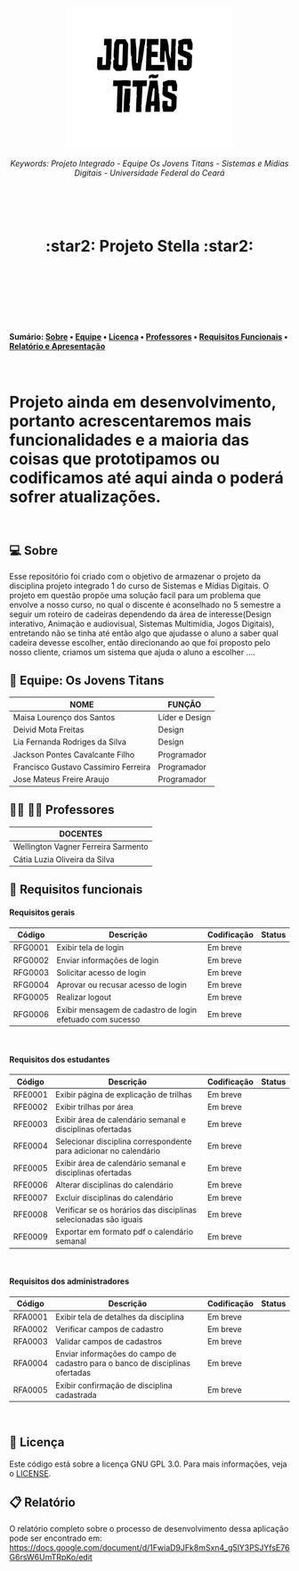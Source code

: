 <br>
<div align="center" name="inicio">
  <a href="*"><img title="OsJovensTitans" src="img/IdentidadeDaEquipe.jpg" style="width: 300px;" /></a>
  <h6>Keywords: Projeto Integrado - Equipe Os Jovens Titans - Sistemas e Mídias Digitais - Universidade Federal do Ceará</h6>
  <br><br>
  <h1>:star2: Projeto Stella :star2:</h1>
  <br>
</div>
<br><br>

<br><br>
<h4>
  Sumário: 
 <a href="#sobre">Sobre</a> • 
 <a href="#equipe">Equipe</a> • 
 <a href="#license">Licença</a> • 
 <a href="#professores">Professores</a> •
  <a href="#requisitos">Requisitos Funcionais</a> •
 <a href="#documento">Relatório e Apresentação</a>
</h4>

<br>
<h1>Projeto ainda em desenvolvimento, portanto acrescentaremos mais funcionalidades e a maioria das coisas que prototipamos ou codificamos até aqui ainda o poderá sofrer atualizações.</h1>
<br>

<a name="sobre"></a>

## :computer: Sobre

Esse repositório foi criado com o objetivo de armazenar o projeto da disciplina projeto integrado 1 do curso de Sistemas e Mídias Digitais. O projeto 
em questão propõe uma solução facil para um problema que envolve a nosso curso, no qual o discente é aconselhado no 5 semestre a seguir um roteiro de cadeiras dependendo da área de interesse(Design interativo, Animação e audiovisual, Sistemas Multimídia, Jogos Digitais), entretando não se tinha até então algo que ajudasse
o aluno a saber qual cadeira devesse escolher, então direcionando ao que foi proposto pelo nosso cliente, criamos um sistema que ajuda o aluno a escolher ....

<a name="equipe"></a>

## :busts_in_silhouette: Equipe: Os Jovens Titans

|  NOME                                  |  FUNÇÃO                    |
|  ----------------------------          |  --------------------------|
|   Maisa Lourenço dos Santos            |  Líder e Design            | 
|   Deivid Mota Freitas                  |  Design                    |
|   Lia Fernanda Rodriges da Silva       |  Design                    |
|   Jackson Pontes Cavalcante Filho      |  Programador               |
|   Francisco Gustavo Cassimiro Ferreira |  Programador               |
|   Jose Mateus Freire Araujo            |  Programador               |

<a name= "professores"></a>

## 	:woman_teacher: :man_teacher: Professores
|  DOCENTES                                        |
|  ----------------------------                    |  
|   Wellington Vagner Ferreira Sarmento            |  
|   Cátia Luzia Oliveira da Silva                  | 

<a name="requisitos"></a>

## :dart: Requisitos funcionais

<h4>Requisitos gerais</h4> 


|  Código                           |  Descrição                                                                                | Codificação   | Status | 
|  ----------------------------     | ----------------------------------------------------------------                          | ------------  | ------ |
|  RFG0001                          |  Exibir tela de login                                                                     | Em breve      |        |
|  RFG0002                          |  Enviar informações de login                                                              | Em breve      |        |
|  RFG0003                          |  Solicitar acesso de login                                                                | Em breve      |        |
|  RFG0004                          |  Aprovar ou recusar acesso de login                                                       | Em breve      |        |
|  RFG0005                          |  Realizar logout                                                                          | Em breve      |        |
|  RFG0006                          |  Exibir mensagem de cadastro de login efetuado com sucesso                                | Em breve      |        |

<br>

<h4>Requisitos dos estudantes</h4>

|  Código                           |  Descrição                                                                                | Codificação   | Status | 
|  ----------------------------     | ----------------------------------------------------------------                          | ------------  | ------ |
|  RFE0001                          |  Exibir página de explicação de trilhas                                                   | Em breve      |        |
|  RFE0002                          |  Exibir trilhas por área                                                                  | Em breve      |        |
|  RFE0003                          |  Exibir área de calendário semanal e disciplinas ofertadas                                | Em breve      |        |
|  RFE0004                          |  Selecionar disciplina correspondente para adicionar no calendário                        | Em breve      |        |
|  RFE0005                          |  Exibir área de calendário semanal e disciplinas ofertadas                                | Em breve      |        |
|  RFE0006                          |  Alterar disciplinas do calendário                                                        | Em breve      |        |
|  RFE0007                          |  Excluir disciplinas do calendário                                                        | Em breve      |        |
|  RFE0008                          |  Verificar se os horários das disciplinas selecionadas são iguais                         | Em breve      |        |
|  RFE0009                          |  Exportar em formato pdf o calendário semanal                                             | Em breve      |        |

<br>

<h4>Requisitos dos administradores</h4>

|  Código                           |  Descrição                                                                                | Codificação   | Status | 
|  ----------------------------     | ----------------------------------------------------------------                          | ------------  | ------ |
|  RFA0001                          |  Exibir tela de detalhes da disciplina                                                    | Em breve      |        |
|  RFA0002                          |  Verificar campos de cadastro                                                             | Em breve      |        |
|  RFA0003                          |  Validar campos de cadastros                                                              | Em breve      |        |
|  RFA0004                          |  Enviar informações do campo de cadastro para o banco de disciplinas ofertadas            | Em breve      |        |
|  RFA0005                          |  Exibir confirmação de disciplina cadastrada                                              | Em breve      |        |

<br>

<a name="license"></a>

## :memo: Licença
Este código está sobre a licença GNU GPL 3.0. Para mais informações, veja o [LICENSE](https://github.com/GustavoCassimiro9/ProjetoIntegrado1-SMD-OsJovensTitans/blob/main/LICENSE).

<a name="documento"></a>

## :clipboard: Relatório

O relatório completo sobre o processo de desenvolvimento dessa aplicação pode ser encontrado em: https://docs.google.com/document/d/1FwiaD9JFk8mSxn4_g5lY3PSJYfsE76G6rsW6UmTRpKo/edit

